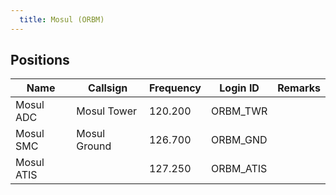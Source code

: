 ```yaml
---
  title: Mosul (ORBM)
---
```


## Positions

|    Name   | Callsign	| Frequency | Login ID | Remarks |
| --------- | --------	| ---------	| -------- | ------- |
| Mosul ADC | Mosul Tower | 120.200 | ORBM_TWR | |
| Mosul SMC | Mosul Ground | 126.700 | ORBM_GND	| |
| Mosul ATIS | | 127.250 | ORBM_ATIS | |
